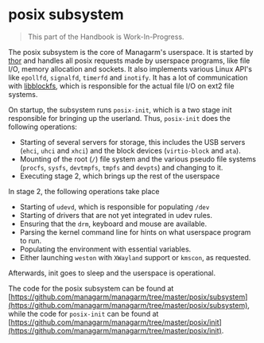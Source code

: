 # posix subsystem

> This part of the Handbook is Work-In-Progress.

The posix subsystem is the core of Managarm's userspace. It is started by [thor](../thoreir/index.md) and handles all posix requests made by userspace programs, like file I/O, memory allocation and sockets. It also implements various Linux API's like `epollfd`, `signalfd`, `timerfd` and `inotify`. It has a lot of communication with [libblockfs](../libblockfs/index.md), which is responsible for the actual file I/O on ext2 file systems.

On startup, the subsystem runs `posix-init`, which is a two stage init responsible for bringing up the userland. Thus, `posix-init` does the following operations:
- Starting of several servers for storage, this includes the USB servers (`ehci`, `uhci` and `xhci`) and the block devices (`virtio-block` and `ata`).
- Mounting of the root (`/`) file system and the various pseudo file systems (`procfs`, `sysfs`, `devtmpfs`, `tmpfs` and `devpts`) and changing to it.
- Executing stage 2, which brings up the rest of the userspace

In stage 2, the following operations take place
- Starting of `udevd`, which is responsible for populating `/dev`
- Starting of drivers that are not yet integrated in udev rules.
- Ensuring that the `drm`, keyboard and mouse are available.
- Parsing the kernel command line for hints on what userspace program to run.
- Populating the environment with essential variables.
- Either launching `weston` with `XWayland` support or `kmscon`, as requested.

Afterwards, init goes to sleep and the userspace is operational.

The code for the posix subsystem can be found at [https://github.com/managarm/managarm/tree/master/posix/subsystem](https://github.com/managarm/managarm/tree/master/posix/subsystem), while the code for `posix-init` can be found at [https://github.com/managarm/managarm/tree/master/posix/init](https://github.com/managarm/managarm/tree/master/posix/init).